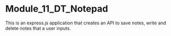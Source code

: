 # Module_11_DT_Notepad
This is an express.js application that creates an API to save notes, write and delete notes that a user inputs. 
